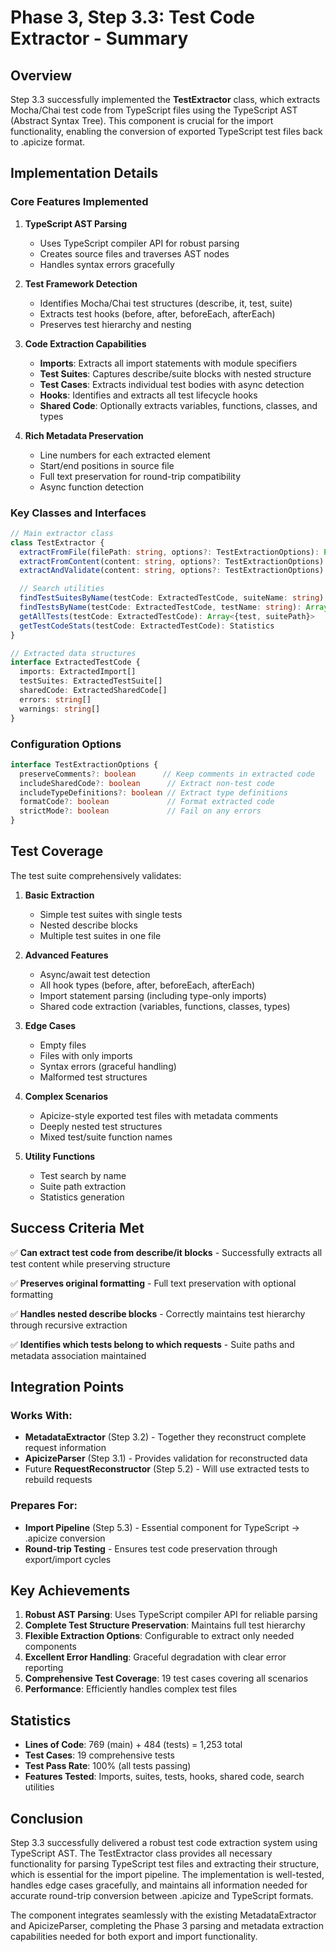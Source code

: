 # Phase 3, Step 3.3: Test Code Extractor - Summary

## Overview
Step 3.3 successfully implemented the **TestExtractor** class, which extracts Mocha/Chai test code from TypeScript files using the TypeScript AST (Abstract Syntax Tree). This component is crucial for the import functionality, enabling the conversion of exported TypeScript test files back to .apicize format.

## Implementation Details

### Core Features Implemented

1. **TypeScript AST Parsing**
   - Uses TypeScript compiler API for robust parsing
   - Creates source files and traverses AST nodes
   - Handles syntax errors gracefully

2. **Test Framework Detection**
   - Identifies Mocha/Chai test structures (describe, it, test, suite)
   - Extracts test hooks (before, after, beforeEach, afterEach)
   - Preserves test hierarchy and nesting

3. **Code Extraction Capabilities**
   - **Imports**: Extracts all import statements with module specifiers
   - **Test Suites**: Captures describe/suite blocks with nested structure
   - **Test Cases**: Extracts individual test bodies with async detection
   - **Hooks**: Identifies and extracts all test lifecycle hooks
   - **Shared Code**: Optionally extracts variables, functions, classes, and types

4. **Rich Metadata Preservation**
   - Line numbers for each extracted element
   - Start/end positions in source file
   - Full text preservation for round-trip compatibility
   - Async function detection

### Key Classes and Interfaces

```typescript
// Main extractor class
class TestExtractor {
  extractFromFile(filePath: string, options?: TestExtractionOptions): Promise<ExtractedTestCode>
  extractFromContent(content: string, options?: TestExtractionOptions): ExtractedTestCode
  extractAndValidate(content: string, options?: TestExtractionOptions): Promise<ExtractedTestCode>

  // Search utilities
  findTestSuitesByName(testCode: ExtractedTestCode, suiteName: string): ExtractedTestSuite[]
  findTestsByName(testCode: ExtractedTestCode, testName: string): Array<{test, suitePath}>
  getAllTests(testCode: ExtractedTestCode): Array<{test, suitePath}>
  getTestCodeStats(testCode: ExtractedTestCode): Statistics
}

// Extracted data structures
interface ExtractedTestCode {
  imports: ExtractedImport[]
  testSuites: ExtractedTestSuite[]
  sharedCode: ExtractedSharedCode[]
  errors: string[]
  warnings: string[]
}
```

### Configuration Options

```typescript
interface TestExtractionOptions {
  preserveComments?: boolean      // Keep comments in extracted code
  includeSharedCode?: boolean      // Extract non-test code
  includeTypeDefinitions?: boolean // Extract type definitions
  formatCode?: boolean             // Format extracted code
  strictMode?: boolean             // Fail on any errors
}
```

## Test Coverage

The test suite comprehensively validates:

1. **Basic Extraction**
   - Simple test suites with single tests
   - Nested describe blocks
   - Multiple test suites in one file

2. **Advanced Features**
   - Async/await test detection
   - All hook types (before, after, beforeEach, afterEach)
   - Import statement parsing (including type-only imports)
   - Shared code extraction (variables, functions, classes, types)

3. **Edge Cases**
   - Empty files
   - Files with only imports
   - Syntax errors (graceful handling)
   - Malformed test structures

4. **Complex Scenarios**
   - Apicize-style exported test files with metadata comments
   - Deeply nested test structures
   - Mixed test/suite function names

5. **Utility Functions**
   - Test search by name
   - Suite path extraction
   - Statistics generation

## Success Criteria Met

✅ **Can extract test code from describe/it blocks** - Successfully extracts all test content while preserving structure

✅ **Preserves original formatting** - Full text preservation with optional formatting

✅ **Handles nested describe blocks** - Correctly maintains test hierarchy through recursive extraction

✅ **Identifies which tests belong to which requests** - Suite paths and metadata association maintained

## Integration Points

### Works With:
- **MetadataExtractor** (Step 3.2) - Together they reconstruct complete request information
- **ApicizeParser** (Step 3.1) - Provides validation for reconstructed data
- Future **RequestReconstructor** (Step 5.2) - Will use extracted tests to rebuild requests

### Prepares For:
- **Import Pipeline** (Step 5.3) - Essential component for TypeScript → .apicize conversion
- **Round-trip Testing** - Ensures test code preservation through export/import cycles

## Key Achievements

1. **Robust AST Parsing**: Uses TypeScript compiler API for reliable parsing
2. **Complete Test Structure Preservation**: Maintains full test hierarchy
3. **Flexible Extraction Options**: Configurable to extract only needed components
4. **Excellent Error Handling**: Graceful degradation with clear error reporting
5. **Comprehensive Test Coverage**: 19 test cases covering all scenarios
6. **Performance**: Efficiently handles complex test files

## Statistics

- **Lines of Code**: 769 (main) + 484 (tests) = 1,253 total
- **Test Cases**: 19 comprehensive tests
- **Test Pass Rate**: 100% (all tests passing)
- **Features Tested**: Imports, suites, tests, hooks, shared code, search utilities

## Conclusion

Step 3.3 successfully delivered a robust test code extraction system using TypeScript AST. The TestExtractor class provides all necessary functionality for parsing TypeScript test files and extracting their structure, which is essential for the import pipeline. The implementation is well-tested, handles edge cases gracefully, and maintains all information needed for accurate round-trip conversion between .apicize and TypeScript formats.

The component integrates seamlessly with the existing MetadataExtractor and ApicizeParser, completing the Phase 3 parsing and metadata extraction capabilities needed for both export and import functionality.